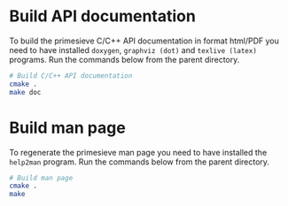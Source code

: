 Build API documentation
=======================

To build the primesieve C/C++ API documentation in format html/PDF
you need to have installed ```doxygen```, ```graphviz (dot)```
and ```texlive (latex)``` programs. Run the commands below from the
parent directory.

```bash
# Build C/C++ API documentation
cmake .
make doc
```

Build man page
==============

To regenerate the primesieve man page you need to have installed
the ```help2man``` program. Run the commands below from the parent
directory.

```bash
# Build man page
cmake .
make
```

